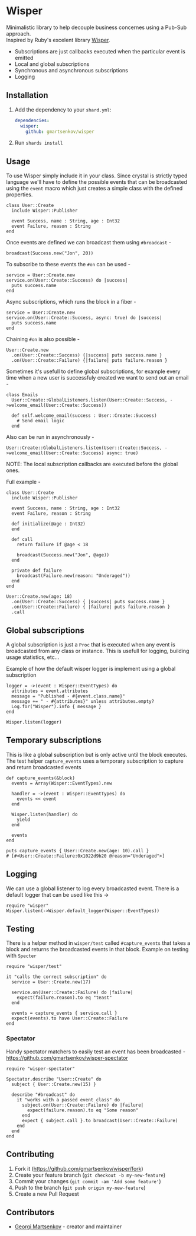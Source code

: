 # Wisper

Minimalistic library to help decouple business concernes using a Pub-Sub approach.  
Inspired by Ruby's excelent library [Wisper](https://github.com/krisleech/wisper).
- Subscriptions are just callbacks executed when the particular event is emitted
- Local and global subscriptions
- Synchronous and asynchronous subscriptions
- Logging

## Installation

1. Add the dependency to your `shard.yml`:

   ```yaml
   dependencies:
     wisper:
       github: gmartsenkov/wisper
   ```

2. Run `shards install`

## Usage

To use Wisper simply include it in your class. Since crystal is strictly typed language we'll have to define the possible events that can be broadcasted using the `event` macro which just creates a simple class with the defined properties. 
```crystal
class User::Create
  include Wisper::Publisher

  event Success, name : String, age : Int32
  event Failure, reason : String
end
```
Once events are defined we can broadcast them using `#broadcast` -
```crystal
broadcast(Success.new("Jon", 20))
```
To subscribe to these events the `#on` can be used -
``` crystal
service = User::Create.new
service.on(User::Create::Success) do |success|
  puts success.name
end
```
Async subscriptions, which runs the block in a fiber - 
``` crystal
service = User::Create.new
service.on(User::Create::Success, async: true) do |success|
  puts success.name
end
```
Chaining `#on` is also possible -
``` crystal
User::Create.new
  .on(User::Create::Success) {|success| puts success.name }
  .on(User::Create::Failure) {|failure| puts failure.reason }
```
Sometimes it's usefull to define global subscriptions, for example every time when a new user is successfuly created we want to send out an email -
``` crystal
class Emails
  User::Create::GlobalListeners.listen(User::Create::Success, ->welcome_email(User::Create::Success))

  def self.welcome_email(success : User::Create::Success)
    # Send email logic
  end
```
Also can be run in asynchronously -
``` crystal
User::Create::GlobalListeners.listen(User::Create::Success, ->welcome_email(User::Create::Success) async: true)
```
NOTE: The local subscription callbacks are executed before the global ones.

Full example -
``` crystal
class User::Create
  include Wisper::Publisher

  event Success, name : String, age : Int32
  event Failure, reason : String

  def initialize(@age : Int32)
  end

  def call
    return failure if @age < 18

    broadcast(Success.new("Jon", @age))
  end

  private def failure
    broadcast(Failure.new(reason: "Underaged"))
  end
end

User::Create.new(age: 18)
  .on(User::Create::Success) { |success| puts success.name }
  .on(User::Create::Failure) { |failure| puts failure.reason }
  .call
```
## Global subscriptions
A global subscription is just a `Proc` that is executed when any event is broadcasted from any class or instance. This is usefull for logging, building usage statistics, etc...

Example of how the default wisper logger is implement using a global subscription
``` crystal
logger = ->(event : Wisper::EventTypes) do
  attributes = event.attributes
  message = "Published - #{event.class.name}"
  message += " - #{attributes}" unless attributes.empty?
  Log.for("Wisper").info { message }
end

Wisper.listen(logger)
```

## Temporary subscriptions
This is like a global subscription but is only active until the block executes.
The test helper `capture_events` uses a temporary subscription to capture and return broadcasted events
``` crystal
def capture_events(&block)
  events = Array(Wisper::EventTypes).new

  handler = ->(event : Wisper::EventTypes) do
    events << event
  end

  Wisper.listen(handler) do
    yield
  end

  events
end

puts capture_events { User::Create.new(age: 10).call }
# [#<User::Create::Failure:0x1022d9b20 @reason="Underaged">]
```

## Logging
We can use a global listener to log every broadcasted event. There is a default logger that can be used like this ->
``` crystal
require "wisper"
Wisper.listen(->Wisper.default_logger(Wisper::EventTypes))
```

## Testing
There is a helper method in `wisper/test` called `#capture_events` that takes a block and returns the broadcasted events in that block.
Example on testing with `Specter`
``` crystal
require "wisper/test"

it "calls the correct subscription" do
  service = User::Create.new(17)

  service.on(User::Create::Failure) do |failure|
    expect(failure.reason).to eq "teast"
  end

  events = capture_events { service.call }
  expect(events).to have User::Create::Failure
end
```
### Spectator
Handy spectator matchers to easily test an event has been broadcasted - https://github.com/gmartsenkov/wisper-spectator
``` crystal
require "wisper-spectator"

Spectator.describe "User::Create" do
  subject { User::Create.new(15) }

  describe "#broadcast" do
    it "works with a passed event class" do
      subject.on(User::Create::Failure) do |failure|
        expect(failure.reason).to eq "Some reason"
      end
      expect { subject.call }.to broadcast(User::Create::Failure)
    end
  end
end
```

## Contributing

1. Fork it (<https://github.com/gmartsenkov/wisper/fork>)
2. Create your feature branch (`git checkout -b my-new-feature`)
3. Commit your changes (`git commit -am 'Add some feature'`)
4. Push to the branch (`git push origin my-new-feature`)
5. Create a new Pull Request

## Contributors

- [Georgi Martsenkov](https://github.com/gmartsenkov) - creator and maintainer
